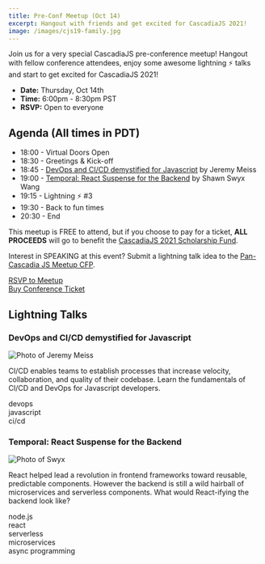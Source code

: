 ```yaml
---
title: Pre-Conf Meetup (Oct 14)
excerpt: Hangout with friends and get excited for CascadiaJS 2021!
image: /images/cjs19-family.jpg
---
```

Join us for a very special CascadiaJS pre-conference meetup! Hangout with fellow conference attendees, enjoy some awesome lightning ⚡️ talks and start to get excited for CascadiaJS 2021!

* **Date:** Thursday, Oct 14th
* **Time:** 6:00pm - 8:30pm PST
* **RSVP:** Open to everyone

## Agenda (All times in PDT)

* 18:00 - Virtual Doors Open
* 18:30 - Greetings & Kick-off
* 18:45 - [DevOps and CI/CD demystified for Javascript](#jeremy) by Jeremy Meiss
* 19:00 - [Temporal: React Suspense for the Backend](#swyx) by Shawn Swyx Wang
* 19:15 - Lightning ⚡️ #3
* 19:30 - Back to fun times
* 20:30 - End

This meetup is FREE to attend, but if you choose to pay for a ticket, **ALL PROCEEDS** will go to benefit the [CascadiaJS 2021 Scholarship Fund](https://2021.cascadiajs.com/scholarships).

Interest in SPEAKING at this event? Submit a lightning talk idea to the [Pan-Cascadia JS Meetup CFP](https://airtable.com/shrGGbCkeuJkesM2p).

<div class="cta"><a target="_blank" href="https://ti.to/event-loop/cjs21-oct-meetup">RSVP to Meetup</a></div>

<div class="cta"><a href="https://ti.to/event-loop/cascadiajs-2021/">Buy Conference Ticket</a></div>

## Lightning Talks

<h3 id="jeremy">DevOps and CI/CD demystified for Javascript</h3>

<div class="person">
    <div class="person-info">
        <div class="person-photo"><img src="https://dl.airtable.com/.attachmentThumbnails/0f22d23e497b96bbefa44079803336ad/2af52d0d" alt="Photo of Jeremy Meiss"/></div>
        <div class="person-more">
            <p>CI/CD enables teams to establish processes that increase velocity, collaboration, and quality of their codebase. Learn the fundamentals of CI/CD and DevOps for Javascript developers.</p>
            <aside>
                <div class="js-topic">devops</div>
                <div class="js-topic">javascript</div>
                <div class="js-topic">ci/cd</div>
            </aside>
        </div>
    </div>
</div>

<h3 id="swyx">Temporal: React Suspense for the Backend</h3>

<div class="person">
    <div class="person-info">
        <div class="person-photo"><img src="https://dl.airtable.com/.attachmentThumbnails/ac2cce4d6a6f265c009945eba4d752c5/38aba73a" alt="Photo of Swyx"/></div>
        <div class="person-more">
            <p>React helped lead a revolution in frontend frameworks toward reusable, predictable components. However the backend is still a wild hairball of microservices and serverless components. What would React-ifying the backend look like?</p>
            <aside>
                <div class="js-topic">node.js</div>
                <div class="js-topic">react</div>
                <div class="js-topic">serverless</div>
                <div class="js-topic">microservices</div>
                <div class="js-topic">async programming</div>
            </aside>
        </div>
    </div>
</div>


